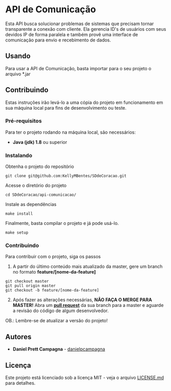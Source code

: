 # API de Comunicação

Esta API busca solucionar problemas de sistemas que precisam tornar transparente a conexão com cliente.
Ela gerencia ID's de usuários com seus devidos IP de forma paralela e também provê uma interface de comunicação para envio e recebimento de dados.

## Usando

Para usar a API de Comunicação, basta importar para o seu projeto o arquivo *.jar

## Contribuindo

Estas instruções irão levá-lo a uma cópia do projeto em funcionamento em sua máquina local para fins de desenvolvimento ou teste.

### Pré-requisitos

Para ter o projeto rodando na máquina local, são necessários:

- **Java (jdk) 1.8** ou superior

### Instalando

Obtenha o projeto do repositório

```
git clone git@github.com:KellyMBentes/SDdeCoracao.git
```

Acesse o diretório do projeto

```
cd SDdeCoracao/api-comunicacao/
```

Instale as dependências

```
make install
```

Finalmente, basta compilar o projeto e já pode usá-lo.

```
make setup
```

### Contribuindo

Para contribuir com o projeto, siga os passos

1. A partir do último conteúdo mais atualizado da master, gere um branch no formato **feature/[nome-da-feature]**

```
git checkout master
git pull origin master
git checkout -b feature/[nome-da-feature]
```

2. Após fazer as alterações necessárias, **NÂO FAÇA O MERGE PARA MASTER!** Abra um **[pull request](https://github.com/KellyMBentes/SDdeCoracao/compare)** da sua branch para a master e aguarde a revisão do código de algum desenvolvedor.

OB.: Lembre-se de atualizar a versão do projeto!


## Autores

- **Daniel Prett Campagna** - [danielpcampagna](https://github.com/danielpcampagna)

## Licença

Este projeto está licenciado sob a licença MIT - veja o arquivo [LICENSE.md](LICENSE.md) para detalhes.
